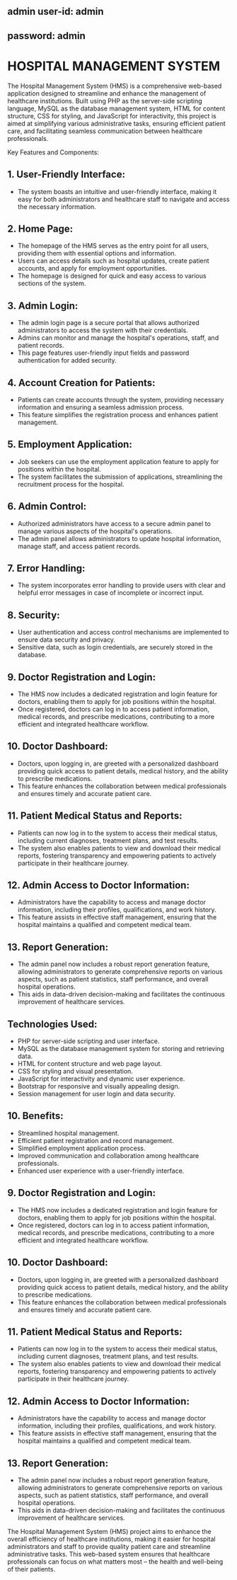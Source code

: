 ## admin user-id: admin
## password: admin


# HOSPITAL MANAGEMENT SYSTEM
The Hospital Management System (HMS) is a comprehensive web-based application designed to streamline and enhance the management of healthcare institutions. Built using PHP as the server-side scripting language, MySQL as the database management system, HTML for content structure, CSS for styling, and JavaScript for interactivity, this project is aimed at simplifying various administrative tasks, ensuring efficient patient care, and facilitating seamless communication between healthcare professionals.

Key Features and Components:

## 1. User-Friendly Interface:
   - The system boasts an intuitive and user-friendly interface, making it easy for both administrators and healthcare staff to navigate and access the necessary information.

## 2. Home Page:
   - The homepage of the HMS serves as the entry point for all users, providing them with essential options and information.
   - Users can access details such as hospital updates, create patient accounts, and apply for employment opportunities.
   - The homepage is designed for quick and easy access to various sections of the system.

## 3. Admin Login:
   - The admin login page is a secure portal that allows authorized administrators to access the system with their credentials.
   - Admins can monitor and manage the hospital's operations, staff, and patient records.
   - This page features user-friendly input fields and password authentication for added security.

## 4. Account Creation for Patients:
   - Patients can create accounts through the system, providing necessary information and ensuring a seamless admission process.
   - This feature simplifies the registration process and enhances patient management.

## 5. Employment Application:
   - Job seekers can use the employment application feature to apply for positions within the hospital.
   - The system facilitates the submission of applications, streamlining the recruitment process for the hospital.

## 6. Admin Control:
   - Authorized administrators have access to a secure admin panel to manage various aspects of the hospital's operations.
   - The admin panel allows administrators to update hospital information, manage staff, and access patient records.

## 7. Error Handling:
   - The system incorporates error handling to provide users with clear and helpful error messages in case of incomplete or incorrect input.

## 8. Security:
   - User authentication and access control mechanisms are implemented to ensure data security and privacy.
   - Sensitive data, such as login credentials, are securely stored in the database.

## 9. Doctor Registration and Login:
   - The HMS now includes a dedicated registration and login feature for doctors, enabling them to apply for job positions within the hospital.
   - Once registered, doctors can log in to access patient information, medical records, and prescribe medications, contributing to a more efficient and integrated healthcare workflow.

## 10. Doctor Dashboard:
   - Doctors, upon logging in, are greeted with a personalized dashboard providing quick access to patient details, medical history, and the ability to prescribe medications.
   - This feature enhances the collaboration between medical professionals and ensures timely and accurate patient care.

## 11. Patient Medical Status and Reports:
   - Patients can now log in to the system to access their medical status, including current diagnoses, treatment plans, and test results.
   - The system also enables patients to view and download their medical reports, fostering transparency and empowering patients to actively participate in their healthcare journey.

## 12. Admin Access to Doctor Information:
   - Administrators have the capability to access and manage doctor information, including their profiles, qualifications, and work history.
   - This feature assists in effective staff management, ensuring that the hospital maintains a qualified and competent medical team.

## 13. Report Generation:
   - The admin panel now includes a robust report generation feature, allowing administrators to generate comprehensive reports on various aspects, such as patient statistics, staff performance, and overall hospital operations.
   - This aids in data-driven decision-making and facilitates the continuous improvement of healthcare services.

## Technologies Used:
- PHP for server-side scripting and user interface.
- MySQL as the database management system for storing and retrieving data.
- HTML for content structure and web page layout.
- CSS for styling and visual presentation.
- JavaScript for interactivity and dynamic user experience.
- Bootstrap for responsive and visually appealing design.
- Session management for user login and data security.

## 10. Benefits:
- Streamlined hospital management.
- Efficient patient registration and record management.
- Simplified employment application process.
- Improved communication and collaboration among healthcare professionals.
- Enhanced user experience with a user-friendly interface.

## 9. Doctor Registration and Login:
   - The HMS now includes a dedicated registration and login feature for doctors, enabling them to apply for job positions within the hospital.
   - Once registered, doctors can log in to access patient information, medical records, and prescribe medications, contributing to a more efficient and integrated healthcare workflow.

## 10. Doctor Dashboard:
   - Doctors, upon logging in, are greeted with a personalized dashboard providing quick access to patient details, medical history, and the ability to prescribe medications.
   - This feature enhances the collaboration between medical professionals and ensures timely and accurate patient care.

## 11. Patient Medical Status and Reports:
   - Patients can now log in to the system to access their medical status, including current diagnoses, treatment plans, and test results.
   - The system also enables patients to view and download their medical reports, fostering transparency and empowering patients to actively participate in their healthcare journey.

## 12. Admin Access to Doctor Information:
   - Administrators have the capability to access and manage doctor information, including their profiles, qualifications, and work history.
   - This feature assists in effective staff management, ensuring that the hospital maintains a qualified and competent medical team.

## 13. Report Generation:
   - The admin panel now includes a robust report generation feature, allowing administrators to generate comprehensive reports on various aspects, such as patient statistics, staff performance, and overall hospital operations.
   - This aids in data-driven decision-making and facilitates the continuous improvement of healthcare services.

The Hospital Management System (HMS) project aims to enhance the overall efficiency of healthcare institutions, making it easier for hospital administrators and staff to provide quality patient care and streamline administrative tasks. This web-based system ensures that healthcare professionals can focus on what matters most – the health and well-being of their patients.
